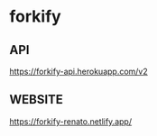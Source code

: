# forkify

## API

https://forkify-api.herokuapp.com/v2

## WEBSITE

https://forkify-renato.netlify.app/
